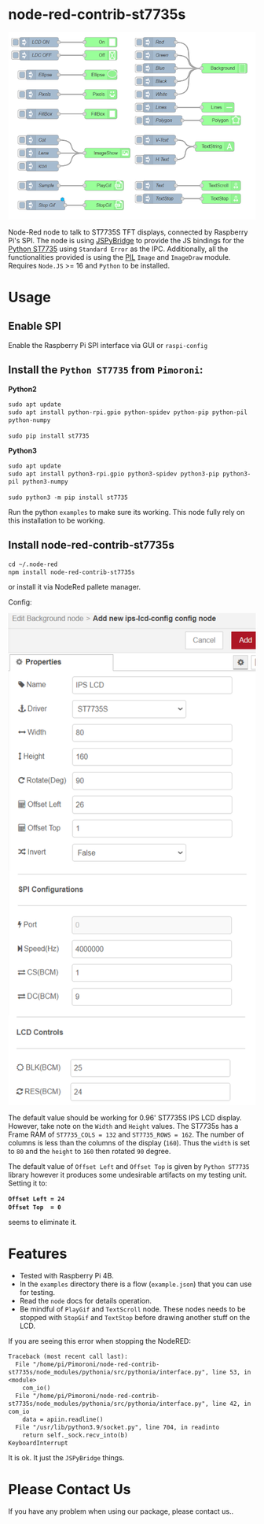 node-red-contrib-st7735s
=========================

![Image text](./images/example.png)



Node-Red node to talk to ST7735S TFT displays, connected by Raspberry Pi's SPI. 
The node is using [JSPyBridge](https://github.com/extremeheat/JSPyBridge) to provide the JS bindings for the [Python ST7735](https://github.com/pimoroni/st7735-python)
using `Standard Error` as the IPC. Additionally, all the functionalities provided is using the [PIL]() `Image` and `ImageDraw` module. Requires `Node.JS` >= 16 and `Python` 
to be installed. 

# Usage

## Enable SPI
Enable the Raspberry Pi SPI interface via GUI or `raspi-config`

## Install the `Python ST7735` from `Pimoroni`:
**Python2**
```
sudo apt update
sudo apt install python-rpi.gpio python-spidev python-pip python-pil python-numpy

sudo pip install st7735
```

**Python3**
```
sudo apt update
sudo apt install python3-rpi.gpio python3-spidev python3-pip python3-pil python3-numpy

sudo python3 -m pip install st7735
```

Run the python `examples` to make sure its working. This node  fully rely on this installation to be working.

## Install node-red-contrib-st7735s

```
cd ~/.node-red
npm install node-red-contrib-st7735s
```
or install it via NodeRed pallete manager.

Config:

![Image text](./images/config.png)

The default value should be working for 0.96' ST7735S IPS LCD display. However, take note on the `Width` and `Height`
values. The ST7735s has a Frame RAM of `ST7735_COLS = 132` and `ST7735_ROWS = 162`. The number of columns is less than 
the columns of the display (`160`). Thus the `width` is set to `80` and the `height` to `160` then rotated `90` degree.  
  
The default value of `Offset Left` and `Offset Top` is given by `Python ST7735` library however it produces some
undesirable artifacts on my testing unit. Setting it to:

**`Offset Left = 24`**  
**`Offset Top  = 0`**

seems to eliminate it.  



# Features

* Tested with Raspberry Pi 4B.
* In the `examples` directory there is a flow (`example.json`) that you can use for testing.
* Read the `node` docs for details operation.
* Be mindful of `PlayGif` and `TextScroll` node. These nodes needs to be stopped with `StopGif` and `TextStop`
before drawing another stuff on the LCD.  


If you are seeing this error when stopping the NodeRED:
```
Traceback (most recent call last):
  File "/home/pi/Pimoroni/node-red-contrib-st7735s/node_modules/pythonia/src/pythonia/interface.py", line 53, in <module>
    com_io()
  File "/home/pi/Pimoroni/node-red-contrib-st7735s/node_modules/pythonia/src/pythonia/interface.py", line 42, in com_io
    data = apiin.readline()
  File "/usr/lib/python3.9/socket.py", line 704, in readinto
    return self._sock.recv_into(b)
KeyboardInterrupt
```

It is ok. It just the `JSPyBridge` things.


# Please Contact Us
If you have any problem when using our package, please contact us..
